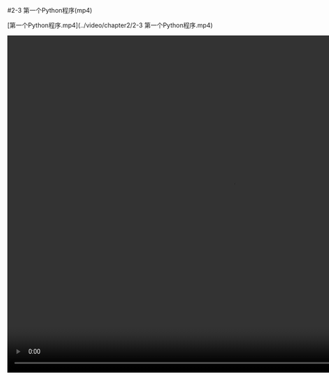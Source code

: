 #2-3 第一个Python程序(mp4)

[第一个Python程序.mp4](../video/chapter2/2-3 第一个Python程序.mp4)

<video width="1024" height="768" controls="">
<source src="../video/chapter2/2-3 第一个Python程序.mp4">
</video>